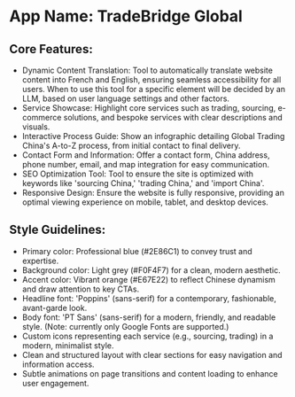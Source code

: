 # **App Name**: TradeBridge Global

## Core Features:

- Dynamic Content Translation: Tool to automatically translate website content into French and English, ensuring seamless accessibility for all users. When to use this tool for a specific element will be decided by an LLM, based on user language settings and other factors.
- Service Showcase: Highlight core services such as trading, sourcing, e-commerce solutions, and bespoke services with clear descriptions and visuals.
- Interactive Process Guide: Show an infographic detailing Global Trading China's A-to-Z process, from initial contact to final delivery.
- Contact Form and Information: Offer a contact form, China address, phone number, email, and map integration for easy communication.
- SEO Optimization Tool: Tool to ensure the site is optimized with keywords like 'sourcing China,' 'trading China,' and 'import China'.
- Responsive Design: Ensure the website is fully responsive, providing an optimal viewing experience on mobile, tablet, and desktop devices.

## Style Guidelines:

- Primary color: Professional blue (#2E86C1) to convey trust and expertise.
- Background color: Light grey (#F0F4F7) for a clean, modern aesthetic.
- Accent color: Vibrant orange (#E67E22) to reflect Chinese dynamism and draw attention to key CTAs.
- Headline font: 'Poppins' (sans-serif) for a contemporary, fashionable, avant-garde look.
- Body font: 'PT Sans' (sans-serif) for a modern, friendly, and readable style. (Note: currently only Google Fonts are supported.)
- Custom icons representing each service (e.g., sourcing, trading) in a modern, minimalist style.
- Clean and structured layout with clear sections for easy navigation and information access.
- Subtle animations on page transitions and content loading to enhance user engagement.